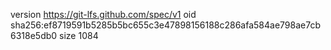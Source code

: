version https://git-lfs.github.com/spec/v1
oid sha256:ef8719591b5285b5bc655c3e47898156188c286afa584ae798ae7cb6318e5db0
size 1084
